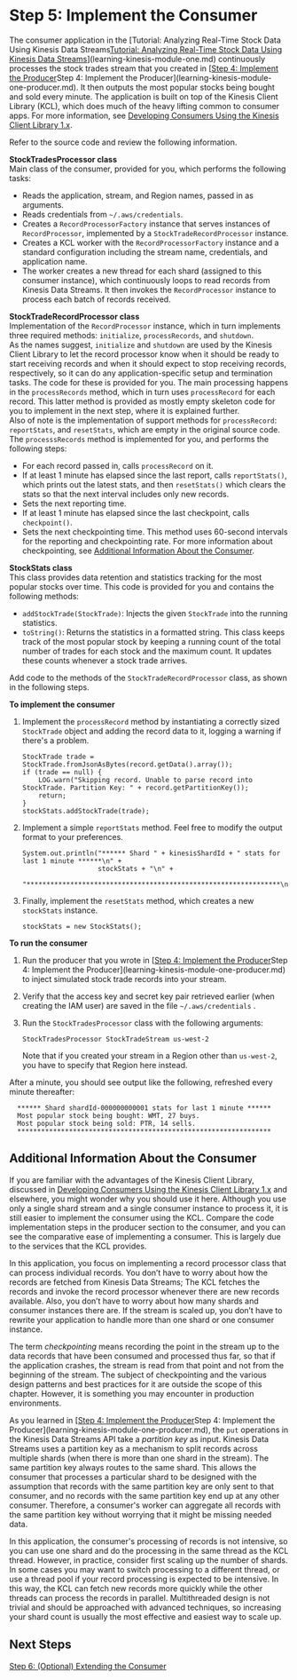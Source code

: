 # Step 5: Implement the Consumer<a name="learning-kinesis-module-one-consumer"></a>

The consumer application in the [Tutorial: Analyzing Real\-Time Stock Data Using Kinesis Data Streams[Tutorial: Analyzing Real\-Time Stock Data Using Kinesis Data Streams](learning-kinesis-module-one.md)](learning-kinesis-module-one.md) continuously processes the stock trades stream that you created in [[Step 4: Implement the Producer](learning-kinesis-module-one-producer.md)Step 4: Implement the Producer](learning-kinesis-module-one-producer.md)\. It then outputs the most popular stocks being bought and sold every minute\. The application is built on top of the Kinesis Client Library \(KCL\), which does much of the heavy lifting common to consumer apps\. For more information, see [Developing Consumers Using the Kinesis Client Library 1\.x](developing-consumers-with-kcl.md)\. 

Refer to the source code and review the following information\.

**StockTradesProcessor class**  
Main class of the consumer, provided for you, which performs the following tasks:  
+ Reads the application, stream, and Region names, passed in as arguments\.
+ Reads credentials from `~/.aws/credentials`\.
+ Creates a `RecordProcessorFactory` instance that serves instances of `RecordProcessor`, implemented by a `StockTradeRecordProcessor` instance\.
+ Creates a KCL worker with the `RecordProcessorFactory` instance and a standard configuration including the stream name, credentials, and application name\. 
+ The worker creates a new thread for each shard \(assigned to this consumer instance\), which continuously loops to read records from Kinesis Data Streams\. It then invokes the `RecordProcessor` instance to process each batch of records received\.

**StockTradeRecordProcessor class**  
Implementation of the `RecordProcessor` instance, which in turn implements three required methods: `initialize`, `processRecords`, and `shutdown`\.  
As the names suggest, `initialize` and `shutdown` are used by the Kinesis Client Library to let the record processor know when it should be ready to start receiving records and when it should expect to stop receiving records, respectively, so it can do any application\-specific setup and termination tasks\. The code for these is provided for you\. The main processing happens in the `processRecords` method, which in turn uses `processRecord` for each record\. This latter method is provided as mostly empty skeleton code for you to implement in the next step, where it is explained further\.  
Also of note is the implementation of support methods for `processRecord`: `reportStats`, and `resetStats`, which are empty in the original source code\.  
The `processsRecords` method is implemented for you, and performs the following steps:  
+  For each record passed in, calls `processRecord` on it\.
+ If at least 1 minute has elapsed since the last report, calls `reportStats()`, which prints out the latest stats, and then `resetStats()` which clears the stats so that the next interval includes only new records\.
+ Sets the next reporting time\.
+ If at least 1 minute has elapsed since the last checkpoint, calls `checkpoint()`\. 
+ Sets the next checkpointing time\.
This method uses 60\-second intervals for the reporting and checkpointing rate\. For more information about checkpointing, see [Additional Information About the Consumer](#learning-kinesis-module-one-consumer-supplement)\.

**StockStats class**  
This class provides data retention and statistics tracking for the most popular stocks over time\. This code is provided for you and contains the following methods:  
+ `addStockTrade(StockTrade)`: Injects the given `StockTrade` into the running statistics\.
+ `toString()`: Returns the statistics in a formatted string\.
This class keeps track of the most popular stock by keeping a running count of the total number of trades for each stock and the maximum count\. It updates these counts whenever a stock trade arrives\.

Add code to the methods of the `StockTradeRecordProcessor` class, as shown in the following steps\.

**To implement the consumer**

1. Implement the `processRecord` method by instantiating a correctly sized `StockTrade` object and adding the record data to it, logging a warning if there's a problem\.

   ```
   StockTrade trade = StockTrade.fromJsonAsBytes(record.getData().array());
   if (trade == null) {
       LOG.warn("Skipping record. Unable to parse record into StockTrade. Partition Key: " + record.getPartitionKey());
       return;
   }
   stockStats.addStockTrade(trade);
   ```

1. Implement a simple `reportStats` method\. Feel free to modify the output format to your preferences\.

   ```
   System.out.println("****** Shard " + kinesisShardId + " stats for last 1 minute ******\n" +
                      stockStats + "\n" +
                      "****************************************************************\n");
   ```

1. Finally, implement the `resetStats` method, which creates a new `stockStats` instance\.

   ```
   stockStats = new StockStats();
   ```

**To run the consumer**

1. Run the producer that you wrote in [[Step 4: Implement the Producer](learning-kinesis-module-one-producer.md)Step 4: Implement the Producer](learning-kinesis-module-one-producer.md) to inject simulated stock trade records into your stream\.

1. Verify that the access key and secret key pair retrieved earlier \(when creating the IAM user\) are saved in the file `~/.aws/credentials` \. 

1. Run the `StockTradesProcessor` class with the following arguments:

   ```
   StockTradesProcessor StockTradeStream us-west-2
   ```

   Note that if you created your stream in a Region other than `us-west-2`, you have to specify that Region here instead\.

After a minute, you should see output like the following, refreshed every minute thereafter:

```
  ****** Shard shardId-000000000001 stats for last 1 minute ******
  Most popular stock being bought: WMT, 27 buys.
  Most popular stock being sold: PTR, 14 sells.
  ****************************************************************
```

## Additional Information About the Consumer<a name="learning-kinesis-module-one-consumer-supplement"></a>

If you are familiar with the advantages of the Kinesis Client Library, discussed in [Developing Consumers Using the Kinesis Client Library 1\.x](developing-consumers-with-kcl.md) and elsewhere, you might wonder why you should use it here\. Although you use only a single shard stream and a single consumer instance to process it, it is still easier to implement the consumer using the KCL\. Compare the code implementation steps in the producer section to the consumer, and you can see the comparative ease of implementing a consumer\. This is largely due to the services that the KCL provides\.

In this application, you focus on implementing a record processor class that can process individual records\. You don’t have to worry about how the records are fetched from Kinesis Data Streams; The KCL fetches the records and invoke the record processor whenever there are new records available\. Also, you don’t have to worry about how many shards and consumer instances there are\. If the stream is scaled up, you don’t have to rewrite your application to handle more than one shard or one consumer instance\.

The term *checkpointing* means recording the point in the stream up to the data records that have been consumed and processed thus far, so that if the application crashes, the stream is read from that point and not from the beginning of the stream\. The subject of checkpointing and the various design patterns and best practices for it are outside the scope of this chapter\. However, it is something you may encounter in production environments\.

As you learned in [[Step 4: Implement the Producer](learning-kinesis-module-one-producer.md)Step 4: Implement the Producer](learning-kinesis-module-one-producer.md), the `put` operations in the Kinesis Data Streams API take a *partition key* as input\. Kinesis Data Streams uses a partition key as a mechanism to split records across multiple shards \(when there is more than one shard in the stream\)\. The same partition key always routes to the same shard\. This allows the consumer that processes a particular shard to be designed with the assumption that records with the same partition key are only sent to that consumer, and no records with the same partition key end up at any other consumer\. Therefore, a consumer's worker can aggregate all records with the same partition key without worrying that it might be missing needed data\.

In this application, the consumer's processing of records is not intensive, so you can use one shard and do the processing in the same thread as the KCL thread\. However, in practice, consider first scaling up the number of shards\. In some cases you may want to switch processing to a different thread, or use a thread pool if your record processing is expected to be intensive\. In this way, the KCL can fetch new records more quickly while the other threads can process the records in parallel\. Multithreaded design is not trivial and should be approached with advanced techniques, so increasing your shard count is usually the most effective and easiest way to scale up\.

## Next Steps<a name="learning-kinesis-module-one-consumer-next"></a>

[Step 6: \(Optional\) Extending the Consumer](learning-kinesis-module-one-consumer-extension.md)